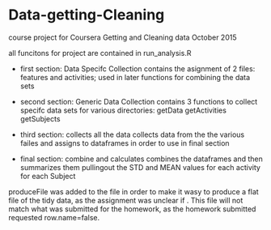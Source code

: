# Data-getting-Cleaning
course project for Coursera Getting and Cleaning data October 2015

all funcitons for project are contained in run_analysis.R
 - first section: Data Specifc Collection
    contains the asignment of 2 files: features and activities; used in later functions for combining the data sets
    
 - second section: Generic Data Collection
    contains 3 functions to collect specifc data sets for various directories:
      getData 
      getActivities
      getSubjects
      
 - third section:  collects all the data
    collects data from the the various failes and assigns to dataframes in order to use in final section
    
 - final section: combine and calculates
    combines the dataframes and then summarizes them pullingout the STD and MEAN values for each activity for each Subject

produceFile was added to the file in order to make it wasy to produce a flat file of the tidy data, as the assignment was unclear if .  This file will not match what was submitted for the homework, as the homework submitted requested row.name=false.
